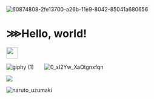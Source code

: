 ![60874808-2fe13700-a26b-11e9-8042-85041a680656](https://user-images.githubusercontent.com/67204309/112770419-4aad9d80-9044-11eb-8f0c-936864694c75.png)

# ⋙Hello, world! 

<img src="https://raw.githubusercontent.com/MartinHeinz/MartinHeinz/master/wave.gif" width="30px">



![giphy (1)](https://user-images.githubusercontent.com/67204309/112771383-2acca880-9049-11eb-8e33-d3dd8c31e34f.gif)&nbsp;&nbsp;&nbsp;&nbsp;&nbsp;&nbsp;&nbsp;![0_xI2Yw_XaOtgnxfqn](https://user-images.githubusercontent.com/67204309/112771670-93685500-904a-11eb-8f1f-30b8d949bcef.gif)

<img align="center" src="https://github-readme-stats.vercel.app/api/top-langs/?username=ManoranjanThakur&theme=Midnight" />


![naruto_uzumaki](https://user-images.githubusercontent.com/67204309/112771059-6f574480-9047-11eb-8e2a-e2f2fb2e8f0f.jpg)





<!--
**ManoranjanThakur/ManoranjanThakur** is a ✨ _special_ ✨ repository because its `README.md` (this file) appears on your GitHub profile.

Here are some ideas to get you started:

- 🔭 I’m currently working on ...
- 🌱 I’m currently learning ...
- 👯 I’m looking to collaborate on ...
- 🤔 I’m looking for help with ...
- 💬 Ask me about ...
- 📫 How to reach me: ...
- 😄 Pronouns: ...
- ⚡ Fun fact: ...
-->
